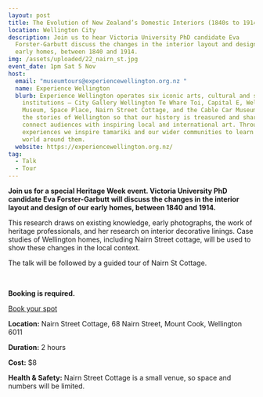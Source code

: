 ```yaml
---
layout: post
title: The Evolution of New Zealand’s Domestic Interiors (1840s to 1914)
location: Wellington City
description: Join us to hear Victoria University PhD candidate Eva
  Forster-Garbutt discuss the changes in the interior layout and design of our
  early homes, between 1840 and 1914.
img: /assets/uploaded/22_nairn_st.jpg
event_date: 1pm Sat 5 Nov
host:
  email: "museumtours@experiencewellington.org.nz "
  name: Experience Wellington
  blurb: Experience Wellington operates six iconic arts, cultural and science
    institutions – City Gallery Wellington Te Whare Toi, Capital E, Wellington
    Museum, Space Place, Nairn Street Cottage, and the Cable Car Museum. We tell
    the stories of Wellington so that our history is treasured and shared. We
    connect audiences with inspiring local and international art. Through our
    experiences we inspire tamariki and our wider communities to learn about the
    world around them.
  website: https://experiencewellington.org.nz/
tag:
  - Talk
  - Tour
---
```

**Join us for a special Heritage Week event. Victoria University PhD candidate Eva Forster-Garbutt will discuss the changes in the interior layout and design of our early homes, between 1840 and 1914.**

This research draws on existing knowledge, early photographs, the work of heritage professionals, and her research on interior decorative linings. Case studies of Wellington homes, including Nairn Street cottage, will be used to show these changes in the local context.

The talk will be followed by a guided tour of Nairn St Cottage.

<br>

**Booking is required.**

<a href="https://nz.patronbase.com/_MuseumsWellington/Performances/List?prod_id=HW01&pb_promotion_code=CODE&utm_source=Facebook&utm_medium=Listing&utm_campaign=HW" class="button">Book your spot</a>

**Location:** Nairn Street Cottage,  68 Nairn Street, Mount Cook, Wellington 6011

**Duration:** 2 hours

**Cost:** $8

**Health & Safety:** Nairn Street Cottage is a small venue, so space and numbers will be limited.